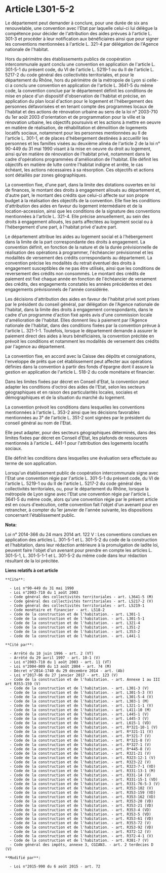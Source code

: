 # Article L301-5-2

Le département peut demander à conclure, pour une durée de six ans renouvelable, une convention avec l'Etat par laquelle
celui-ci lui délègue la compétence pour décider de l'attribution des aides prévues à l'article L. 301-3 et procéder à leur
notification aux bénéficiaires ainsi que pour signer les conventions mentionnées à l'article L. 321-4 par délégation de
l'Agence nationale de l'habitat. 

Hors du périmètre des établissements publics de coopération intercommunale ayant conclu une convention en application de
l'article L. 301-5-1 du présent code, du VI de l'article L. 5219-1 ou du II de l'article L. 5217-2 du code général des
collectivités territoriales, et pour le département du Rhône, hors du périmètre de la métropole de Lyon si celle-ci a conclu
une convention en application de l'article L. 3641-5 du même code, la convention conclue par le département définit les
conditions de mise en place d'un dispositif d'observation de l'habitat et précise, en application du plan local d'action pour
le logement et l'hébergement des personnes défavorisées et en tenant compte des programmes locaux de l'habitat et des actions
de rénovation urbaine au sens de la loi n° 2003-710 du 1er août 2003 d'orientation et de programmation pour la ville et la
rénovation urbaine, les objectifs poursuivis et les actions à mettre en oeuvre en matière de réalisation, de réhabilitation
et démolition de logements locatifs sociaux, notamment pour les personnes mentionnées au II de l'article L. 301-1, et de
places d'hébergement destinées à accueillir les personnes et les familles visées au deuxième alinéa de l'article 2 de la loi
n° 90-449 du 31 mai 1990 visant à la mise en oeuvre du droit au logement, ainsi qu'en matière de rénovation de l'habitat
privé, notamment dans le cadre d'opérations programmées d'amélioration de l'habitat. Elle définit les objectifs en matière de
lutte contre l'habitat indigne et arrête, le cas échéant, les actions nécessaires à sa résorption. Ces objectifs et actions
sont détaillés par zones géographiques. 

La convention fixe, d'une part, dans la limite des dotations ouvertes en loi de finances, le montant des droits à engagement
alloués au département et, d'autre part, le montant des crédits que celui-ci affecte sur son propre budget à la réalisation
des objectifs de la convention. Elle fixe les conditions d'attribution des aides en faveur du logement intermédiaire et de la
location-accession, ainsi que les conditions de la signature des conventions mentionnées à l'article L. 321-4. Elle précise
annuellement, au sein des droits à engagement alloués, les parts affectées au logement social ou à l'hébergement d'une part,
à l'habitat privé d'autre part. 

Le département attribue les aides au logement social et à l'hébergement dans la limite de la part correspondante des droits à
engagement. La convention définit, en fonction de la nature et de la durée prévisionnelle de réalisation des opérations à
programmer, l'échéancier prévisionnel et les modalités de versement des crédits correspondants au département. La convention
précise les modalités du retrait éventuel des droits à engagement susceptibles de ne pas être utilisés, ainsi que les
conditions de reversement des crédits non consommés. Le montant des crédits de paiement est fixé chaque année en fonction de
l'échéancier de versement des crédits, des engagements constatés les années précédentes et des engagements prévisionnels de
l'année considérée. 

Les décisions d'attribution des aides en faveur de l'habitat privé sont prises par le président du conseil général, par
délégation de l'Agence nationale de l'habitat, dans la limite des droits à engagement correspondants, dans le cadre d'un
programme d'action fixé après avis d'une commission locale d'amélioration de l'habitat. Elles donnent lieu à paiement par
l'Agence nationale de l'habitat, dans des conditions fixées par la convention prévue à l'article L. 321-1-1. Toutefois,
lorsque le département demande à assurer le paiement direct des aides à leurs bénéficiaires, la convention précitée en
prévoit les conditions et notamment les modalités de versement des crédits par l'agence au département. 

La convention fixe, en accord avec la Caisse des dépôts et consignations, l'enveloppe de prêts que cet établissement peut
affecter aux opérations définies dans la convention à partir des fonds d'épargne dont il assure la gestion en application de
l'article L. 518-2 du code monétaire et financier. 

Dans les limites fixées par décret en Conseil d'Etat, la convention peut adapter les conditions d'octroi des aides de l'Etat,
selon les secteurs géographiques et en raison des particularités locales, sociales et démographiques et de la situation du
marché du logement. 

La convention prévoit les conditions dans lesquelles les conventions mentionnées à l'article L. 353-2 ainsi que les décisions
favorables mentionnées au 3° de l'article L. 351-2 sont signées par le président du conseil général au nom de l'Etat. 

Elle peut adapter, pour des secteurs géographiques déterminés, dans des limites fixées par décret en Conseil d'Etat, les
plafonds de ressources mentionnés à l'article L. 441-1 pour l'attribution des logements locatifs sociaux. 

Elle définit les conditions dans lesquelles une évaluation sera effectuée au terme de son application. 

Lorsqu'un établissement public de coopération intercommunale signe avec l'Etat une convention régie par l'article L. 301-5-1
du présent code, du VI de l'article L. 5219-1 ou du II de l'article L. 5217-2 du code général des collectivités
territoriales, ou, pour le département du Rhône, lorsque la métropole de Lyon signe avec l'Etat une convention régie par
l'article L. 3641-5 du même code, alors qu'une convention régie par le présent article est en cours d'exécution, cette
convention fait l'objet d'un avenant pour en retrancher, à compter du 1er janvier de l'année suivante, les dispositions
concernant l'établissement public.

**Nota:**

Loi n° 2014-366 du 24 mars 2014 art. 122 V : Les conventions conclues en application des articles L. 301-5-1 et L. 301-5-2 du
code de la construction et l'habitation, dans leur rédaction antérieure à la promulgation de ladite loi, peuvent faire
l'objet d'un avenant pour prendre en compte les articles L. 301-5-1, L. 301-5-1-1 et L. 301-5-2 du même code dans leur
rédaction résultant de la loi précitée.

**Liens relatifs à cet article**

	**Cite**:

	  - Loi n°90-449 du 31 mai 1990
	  - Loi n°2003-710 du 1 août 2003
	  - Code général des collectivités territoriales - art. L3641-5 (M)
	  - Code général des collectivités territoriales - art. L5217-2 (V)
	  - Code général des collectivités territoriales - art. L5219-1
	  - Code monétaire et financier - art. L518-2
	  - Code de la construction et de l'habitation. - art. L301-1
	  - Code de la construction et de l'habitation. - art. L301-5-1
	  - Code de la construction et de l'habitation. - art. L321-4
	  - Code de la construction et de l'habitation. - art. L351-2
	  - Code de la construction et de l'habitation. - art. L353-2
	  - Code de la construction et de l'habitation. - art. L441-1

	**Cité par**:

	  - Arrêté du 10 juin 1996 - art. 2 (VT)
	  - Arrêté du 29 avril 1997 - art. 10-1 (V)
	  - Loi n°2003-710 du 1 août 2003 - art. 11 (VT)
	  - Loi n°2004-809 du 13 août 2004 - art. 74 (M)
	  - Décret n°2014-1740 du 29 décembre 2014 - art. (Ab)
	  - Loi n°2017-86 du 27 janvier 2017 - art. 123 (V)
	  - Code de la construction et de l'habitation. - art. Annexe 1 au III art R353-159 (V)
	  - Code de la construction et de l'habitation. - art. L301-3 (V)
	  - Code de la construction et de l'habitation. - art. L301-5-3 (V)
	  - Code de la construction et de l'habitation. - art. L301-5-4 (V)
	  - Code de la construction et de l'habitation. - art. L303-1 (M)
	  - Code de la construction et de l'habitation. - art. L321-1-1 (V)
	  - Code de la construction et de l'habitation. - art. L411-10 (M)
	  - Code de la construction et de l'habitation. - art. L445-1 (V)
	  - Code de la construction et de l'habitation. - art. L445-3 (V)
	  - Code de la construction et de l'habitation. - art. L615-1 (VD)
	  - Code de la construction et de l'habitation. - art. R*321-10-1 (V)
	  - Code de la construction et de l'habitation. - art. R*321-11 (V)
	  - Code de la construction et de l'habitation. - art. R*321-7 (V)
	  - Code de la construction et de l'habitation. - art. R*321-8 (V)
	  - Code de la construction et de l'habitation. - art. R*327-1 (V)
	  - Code de la construction et de l'habitation. - art. R*445-8 (V)
	  - Code de la construction et de l'habitation. - art. R321-21 (V)
	  - Code de la construction et de l'habitation. - art. R323-12-1 (V)
	  - Code de la construction et de l'habitation. - art. R323-22 (V)
	  - Code de la construction et de l'habitation. - art. R323-7-1 (VD)
	  - Code de la construction et de l'habitation. - art. R331-13-1 (M)
	  - Code de la construction et de l'habitation. - art. R331-14 (V)
	  - Code de la construction et de l'habitation. - art. R331-15-1 (VD)
	  - Code de la construction et de l'habitation. - art. R331-76-5-3 (V)
	  - Code de la construction et de l'habitation. - art. R353-102 (V)
	  - Code de la construction et de l'habitation. - art. R353-159 (VD)
	  - Code de la construction et de l'habitation. - art. R353-162 (VD)
	  - Code de la construction et de l'habitation. - art. R353-20 (VD)
	  - Code de la construction et de l'habitation. - art. R353-21 (VD)
	  - Code de la construction et de l'habitation. - art. R353-4 (VD)
	  - Code de la construction et de l'habitation. - art. R353-5 (VD)
	  - Code de la construction et de l'habitation. - art. R353-61 (VD)
	  - Code de la construction et de l'habitation. - art. R353-72 (V)
	  - Code de la construction et de l'habitation. - art. R353-92 (VD)
	  - Code de la construction et de l'habitation. - art. R372-12 (V)
	  - Code de la construction et de l'habitation. - art. R372-4-1 (V)
	  - Code de la construction et de l'habitation. - art. R381-7 (V)
	  - Code général des impôts, annexe 3, CGIAN3. - art. 2 terdecies D (V)

	**Modifié par**:

	  - Loi n°2015-990 du 6 août 2015 - art. 72

